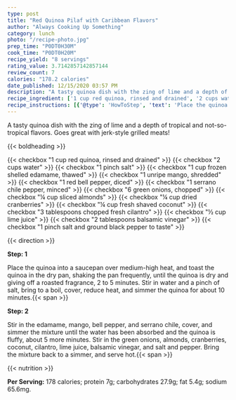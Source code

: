 ```yaml
---
type: post
title: "Red Quinoa Pilaf with Caribbean Flavors"
author: "Always Cooking Up Something"
category: lunch
photo: "/recipe-photo.jpg"
prep_time: "P0DT0H30M"
cook_time: "P0DT0H20M"
recipe_yield: "8 servings"
rating_value: 3.7142857142857144
review_count: 7
calories: "178.2 calories"
date_published: 12/15/2020 03:57 PM
description: "A tasty quinoa dish with the zing of lime and a depth of tropical and not-so-tropical flavors. Goes great with jerk-style grilled meats!"
recipe_ingredient: ['1 cup red quinoa, rinsed and drained', '2 cups water', '1 pinch salt', '1 cup frozen shelled edamame, thawed', '1 unripe mango, shredded', '1 red bell pepper, diced', '1 serrano chile pepper, minced', '6 green onions, chopped', '¼ cup sliced almonds', '¼ cup dried cranberries', '¼ cup fresh shaved coconut', '3 tablespoons chopped fresh cilantro', '½ cup lime juice', '2 tablespoons balsamic vinegar', '1 pinch salt and ground black pepper to taste']
recipe_instructions: [{'@type': 'HowToStep', 'text': 'Place the quinoa into a saucepan over medium-high heat, and toast the quinoa in the dry pan, shaking the pan frequently, until the quinoa is dry and giving off a roasted fragrance, 2 to 5 minutes. Stir in water and a pinch of salt, bring to a boil, cover, reduce heat, and simmer the quinoa for about 10 minutes.\n'}, {'@type': 'HowToStep', 'text': 'Stir in the edamame, mango, bell pepper, and serrano chile, cover, and simmer the mixture until the water has been absorbed and the quinoa is fluffy, about 5 more minutes. Stir in the green onions, almonds, cranberries, coconut, cilantro, lime juice, balsamic vinegar, and salt and pepper. Bring the mixture back to a simmer, and serve hot.\n'}]
---
```


A tasty quinoa dish with the zing of lime and a depth of tropical and not-so-tropical flavors. Goes great with jerk-style grilled meats! 

{{< boldheading >}}

{{< checkbox "1 cup red quinoa, rinsed and drained" >}}
{{< checkbox "2 cups water" >}}
{{< checkbox "1 pinch salt" >}}
{{< checkbox "1 cup frozen shelled edamame, thawed" >}}
{{< checkbox "1  unripe mango, shredded" >}}
{{< checkbox "1  red bell pepper, diced" >}}
{{< checkbox "1  serrano chile pepper, minced" >}}
{{< checkbox "6  green onions, chopped" >}}
{{< checkbox "¼ cup sliced almonds" >}}
{{< checkbox "¼ cup dried cranberries" >}}
{{< checkbox "¼ cup fresh shaved coconut" >}}
{{< checkbox "3 tablespoons chopped fresh cilantro" >}}
{{< checkbox "½ cup lime juice" >}}
{{< checkbox "2 tablespoons balsamic vinegar" >}}
{{< checkbox "1 pinch salt and ground black pepper to taste" >}}


{{< direction >}}

**Step: 1**

Place the quinoa into a saucepan over medium-high heat, and toast the quinoa in the dry pan, shaking the pan frequently, until the quinoa is dry and giving off a roasted fragrance, 2 to 5 minutes. Stir in water and a pinch of salt, bring to a boil, cover, reduce heat, and simmer the quinoa for about 10 minutes.{{< span >}}

**Step: 2**

Stir in the edamame, mango, bell pepper, and serrano chile, cover, and simmer the mixture until the water has been absorbed and the quinoa is fluffy, about 5 more minutes. Stir in the green onions, almonds, cranberries, coconut, cilantro, lime juice, balsamic vinegar, and salt and pepper. Bring the mixture back to a simmer, and serve hot.{{< span >}}

{{< nutrition >}}

**Per Serving:** 178 calories; protein 7g; carbohydrates 27.9g; fat 5.4g; sodium 65.6mg.